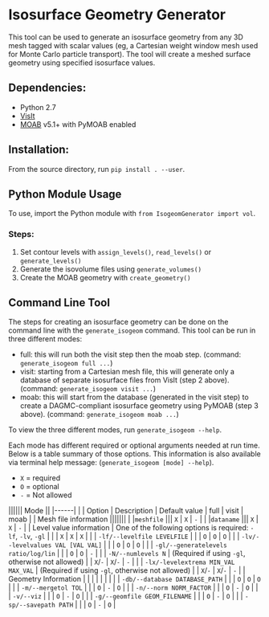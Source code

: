 # Isosurface Geometry Generator

This tool can be used to generate an isosurface geometry from any 3D mesh
tagged with scalar values (eg, a Cartesian weight window mesh used for
Monte Carlo particle transport).
The tool will create a meshed surface geometry using specified isosurface
values.

## Dependencies:

* Python 2.7
* [VisIt](https://wci.llnl.gov/simulation/computer-codes/visit/)
* [MOAB](https://sigma.mcs.anl.gov/moab-library/) v5.1+ with PyMOAB enabled

## Installation:

From the source directory, run `pip install . --user`.

## Python Module Usage

To use, import the Python module with `from IsogeomGenerator import vol`.

### Steps:

1. Set contour levels with `assign_levels()`, `read_levels()` or `generate_levels()`
2. Generate the isovolume files using `generate_volumes()`
3. Create the MOAB geometry with `create_geometry()`

## Command Line Tool

The steps for creating an isosurface geometry can be done on the command line
with the `generate_isogeom` command. This tool can be run in three different
modes:

* full: this will run both the visit step then the moab step.
(command: `generate_isogeom full ...`)
* visit: starting from a Cartesian mesh file, this will generate only a database of
separate isosurface files from VisIt (step 2 above). (command: `generate_isogeom visit ...`)
* moab: this will start from the database (generated in the visit step) to create
a DAGMC-compliant isosurface geometry using PyMOAB (step 3 above).
(command: `generate_isogeom moab ...`)

To view the three different modes, run `generate_isogeom --help`.

Each mode has different required or optional arguments needed at run time.
Below is a table summary of those options. This information is also available
via terminal help message: (`generate_isogeom [mode] --help`).

* `X` = required
* `O` = optional
* `-` = Not allowed

|||||| Mode ||
|------|
| | Option | Description | Default value | full | visit | moab |
| Mesh file information |||||||
| |`meshfile` ||| `X` | `X` | `-` |
| |`dataname` ||| `X` | `X` | `-` |
| Level value information | One of the following options is required: `-lf`, `-lv`, `-gl` | | | `X` | `X` | `X` |
| | `-lf/--levelfile LEVELFILE` | | | `O` | `O` | `O` |
| | `-lv/--levelvalues VAL [VAL VAL]` | | | `O` | `O` | `O` |
| | `-gl/--generatelevels ratio/log/lin` | | | `O` | `O` | `-` |
| | `-N/--numlevels N` | (Required if using `-gl`, otherwise not allowed) | | `X`/`-` | `X`/`-` | `-` |
| | `-lx/-levelextrema MIN_VAL MAX_VAL` | (Required if using `-gl`, otherwise not allowed) | | `X`/`-` | `X`/`-` | `-` |
| Geometry Information | | | | | | |
| | `-db/--database DATABASE_PATH` | | | `O` | `O` | `O` |
| | `-m/--mergetol TOL` | | | `O` | `-` | `O` |
| | `-n/--norm NORM_FACTOR` | | | `O` | `-` | `O` |
| | `-v/--viz` | | | `O` | `-` | `O` |
| | `-g/--geomfile GEOM_FILENAME` | | | `O` | `-` | `O` |
| | `-sp/--savepath PATH` | | | `O` | `-` | `O` |

